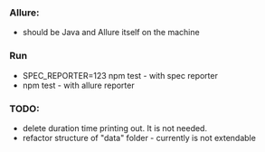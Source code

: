 ### Allure: 
- should be Java and Allure itself on the machine

### Run 
- SPEC_REPORTER=123 npm test - with spec reporter
- npm test - with allure reporter


### TODO: 
- delete duration time printing out. It is not needed.
- refactor structure of "data" folder - currently is not extendable